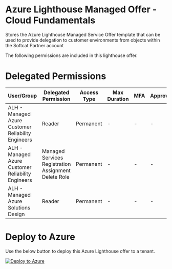 # Azure Lighthouse Managed Offer - Cloud Fundamentals
Stores the Azure Lighthouse Managed Service Offer template that can be used to provide delegation to customer environments from objects within the Softcat Partner account

The following permissions are included in this lighthouse offer.

# Delegated Permissions

| User/Group                                    | Delegated Permission                                 | Access Type | Max Duration | MFA   | Approvers                      |
| --------------------------------------------- | ---------------------------------------------------- | ----------- | ------------ | ---   | ------------------------------ |
| ALH - Managed Azure Customer Reliability Engineers                 | Reader                                               | Permanent   | -            | -     | -                              |
| ALH - Managed Azure Customer Reliability Engineers                 | Managed Services Registration Assignment Delete Role | Permanent   | -            | -     | -                              |
| ALH - Managed Azure Solutions Design                               | Reader                                               | Permanent   | -            | -     | -                              |

# Deploy to Azure 

Use the below button to deploy this Azure Lighthouse offer to a tenant.

[![Deploy to Azure](https://aka.ms/deploytoazurebutton)](https://portal.azure.com/#create/Microsoft.Template/uri/https%3A%2F%2Fraw.githubusercontent.com%2FSoftcatMS%2Fazure-lighthouse-managedoffer-cloudfundamentals%2Fmain%2Fproduction-lighthouse-offer-cf.json)
